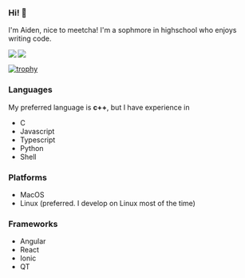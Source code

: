 <link rel="stylesheet" href="https://cdn.jsdelivr.net/gh/devicons/devicon@v2.15.1/devicon.min.css">

### Hi! 👋

I'm Aiden, nice to meetcha! I'm a sophmore in highschool who enjoys writing code. 

<img align="left" src="https://github-readme-stats.vercel.app/api?username=theVerySharpFlat&theme=nord" />

<img  src="https://github-readme-stats.vercel.app/api/top-langs/?username=theVerySharpFlat&theme=nord" />


[![trophy](https://github-profile-trophy.vercel.app/?username=theVerySharpFlat&theme=nord)](https://github.com/ryo-ma/github-profile-trophy)

### Languages
My preferred language is **c++**, but I have experience in

- C
- Javascript
- Typescript
- Python
- Shell

### Platforms
- MacOS
- Linux (preferred. I develop on Linux most of the time)

### Frameworks
- Angular
- React
- Ionic
- QT
